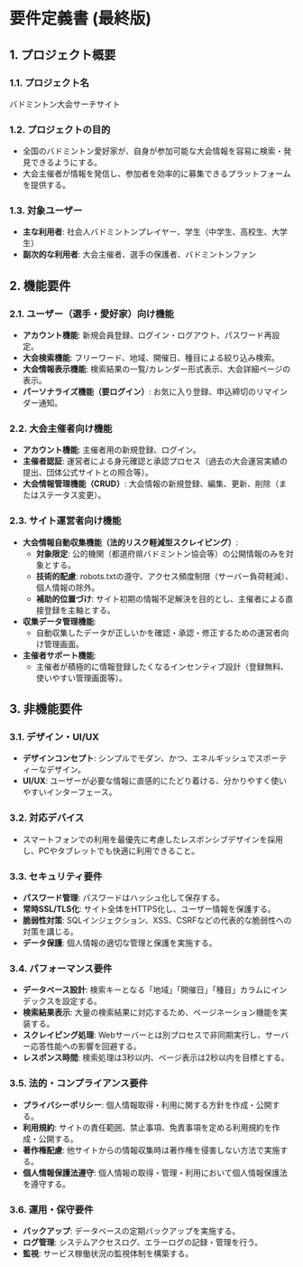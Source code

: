 # 要件定義書 (最終版)

## 1. プロジェクト概要

### 1.1. プロジェクト名
バドミントン大会サーチサイト

### 1.2. プロジェクトの目的
- 全国のバドミントン愛好家が、自身が参加可能な大会情報を容易に検索・発見できるようにする。
- 大会主催者が情報を発信し、参加者を効率的に募集できるプラットフォームを提供する。

### 1.3. 対象ユーザー
- **主な利用者**: 社会人バドミントンプレイヤー、学生（中学生、高校生、大学生）
- **副次的な利用者**: 大会主催者、選手の保護者、バドミントンファン

## 2. 機能要件

### 2.1. ユーザー（選手・愛好家）向け機能
- **アカウント機能**: 新規会員登録、ログイン・ログアウト、パスワード再設定。
- **大会検索機能**: フリーワード、地域、開催日、種目による絞り込み検索。
- **大会情報表示機能**: 検索結果の一覧/カレンダー形式表示、大会詳細ページの表示。
- **パーソナライズ機能（要ログイン）**: お気に入り登録、申込締切のリマインダー通知。

### 2.2. 大会主催者向け機能
- **アカウント機能**: 主催者用の新規登録、ログイン。
- **主催者認証**: 運営者による身元確認と承認プロセス（過去の大会運営実績の提出、団体公式サイトとの照合等）。
- **大会情報管理機能（CRUD）**: 大会情報の新規登録、編集、更新、削除（またはステータス変更）。

### 2.3. サイト運営者向け機能
- **大会情報自動収集機能（法的リスク軽減型スクレイピング）**:
    - **対象限定**: 公的機関（都道府県バドミントン協会等）の公開情報のみを対象とする。
    - **技術的配慮**: robots.txtの遵守、アクセス頻度制限（サーバー負荷軽減）、個人情報の除外。
    - **補助的位置づけ**: サイト初期の情報不足解決を目的とし、主催者による直接登録を主軸とする。
- **収集データ管理機能**:
    - 自動収集したデータが正しいかを確認・承認・修正するための運営者向け管理画面。
- **主催者サポート機能**:
    - 主催者が積極的に情報登録したくなるインセンティブ設計（登録無料、使いやすい管理画面等）。

## 3. 非機能要件

### 3.1. デザイン・UI/UX
- **デザインコンセプト**: シンプルでモダン、かつ、エネルギッシュでスポーティーなデザイン。
- **UI/UX**: ユーザーが必要な情報に直感的にたどり着ける、分かりやすく使いやすいインターフェース。

### 3.2. 対応デバイス
- スマートフォンでの利用を最優先に考慮したレスポンシブデザインを採用し、PCやタブレットでも快適に利用できること。

### 3.3. セキュリティ要件
- **パスワード管理**: パスワードはハッシュ化して保存する。
- **常時SSL/TLS化**: サイト全体をHTTPS化し、ユーザー情報を保護する。
- **脆弱性対策**: SQLインジェクション、XSS、CSRFなどの代表的な脆弱性への対策を講じる。
- **データ保護**: 個人情報の適切な管理と保護を実施する。

### 3.4. パフォーマンス要件
- **データベース設計**: 検索キーとなる「地域」「開催日」「種目」カラムにインデックスを設定する。
- **検索結果表示**: 大量の検索結果に対応するため、ページネーション機能を実装する。
- **スクレイピング処理**: Webサーバーとは別プロセスで非同期実行し、サーバー応答性能への影響を回避する。
- **レスポンス時間**: 検索処理は3秒以内、ページ表示は2秒以内を目標とする。

### 3.5. 法的・コンプライアンス要件
- **プライバシーポリシー**: 個人情報取得・利用に関する方針を作成・公開する。
- **利用規約**: サイトの責任範囲、禁止事項、免責事項を定める利用規約を作成・公開する。
- **著作権配慮**: 他サイトからの情報収集時は著作権を侵害しない方法で実施する。
- **個人情報保護法遵守**: 個人情報の取得・管理・利用において個人情報保護法を遵守する。

### 3.6. 運用・保守要件
- **バックアップ**: データベースの定期バックアップを実施する。
- **ログ管理**: システムアクセスログ、エラーログの記録・管理を行う。
- **監視**: サービス稼働状況の監視体制を構築する。